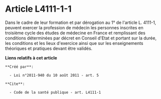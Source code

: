 # Article L4111-1-1

Dans le cadre de leur formation et par dérogation au 1° de l'article L. 4111-1, peuvent exercer la profession de médecin les
personnes inscrites en troisième cycle des études de médecine en France et remplissant des conditions déterminées par décret
en Conseil d'Etat et portant sur la durée, les conditions et les lieux d'exercice ainsi que sur les enseignements théoriques
et pratiques devant être validés.

**Liens relatifs à cet article**

	**Créé par**:

	  - Loi n°2011-940 du 10 août 2011 - art. 5

	**Cite**:

	  - Code de la santé publique - art. L4111-1
